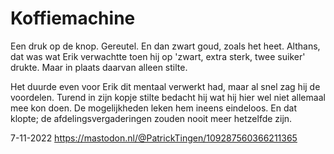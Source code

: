 # Koffiemachine

Een druk op de knop. Gereutel. En dan zwart goud, zoals het heet. Althans, dat was wat Erik verwachtte toen hij op 'zwart, extra sterk, twee suiker' drukte. Maar in plaats daarvan alleen stilte. 

Het duurde even voor Erik dit mentaal verwerkt had, maar al snel zag hij de voordelen. Turend in zijn kopje stilte bedacht hij wat hij hier wel niet allemaal mee kon doen. De mogelijkheden leken hem ineens eindeloos. En dat klopte; de afdelingsvergaderingen zouden nooit meer hetzelfde zijn. 

7-11-2022
https://mastodon.nl/@PatrickTingen/109287560366211365